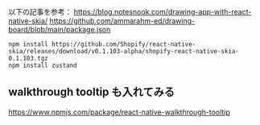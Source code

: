 
以下の記事を参考：
https://blog.notesnook.com/drawing-app-with-react-native-skia/
https://github.com/ammarahm-ed/drawing-board/blob/main/package.json

```shell
npm install https://github.com/Shopify/react-native-skia/releases/download/v0.1.103-alpha/shopify-react-native-skia-0.1.103.tgz
npm install zustand
```

## walkthrough tooltip も入れてみる
https://www.npmjs.com/package/react-native-walkthrough-tooltip
